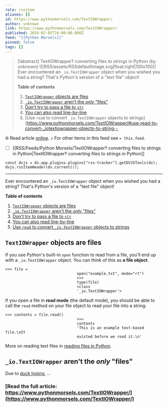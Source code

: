 ```yaml
---
role: rssitem
aliases: []
id: https://www.pythonmorsels.com/TextIOWrapper/
author: unknown
link: https://www.pythonmorsels.com/TextIOWrapper/
published: 2024-02-05T16:00:00.000Z
feed: "[[Python Morsels]]"
pinned: false
tags: []
---
```


> [!abstract] TextIOWrapper‽ converting files to strings in Python (by unknown)
> ![[RSS/assets/RSSdefaultImage.svg|float:right|100x100]] Ever encountered an `_io.TextIOWrapper` object when you wished you had a string? That's Python's version of a "text file" object!
> 
> **Table of contents**
> 
> 1. [`TextIOWrapper` objects are files](https://www.pythonmorsels.com/TextIOWrapper/#textiowrapper-objects-are-files)
> 2. [`_io.TextIOWrapper` aren't the _only_ "files"](https://www.pythonmorsels.com/TextIOWrapper/#_iotextiowrapper-arent-the-only-files)
> 3. [Don't try to pass a file to `str`](https://www.pythonmorsels.com/TextIOWrapper/#dont-try-to-pass-a-file-to-str)
> 4. [You can also read line-by-line](https://www.pythonmorsels.com/TextIOWrapper/#you-can-also-read-line-by-line)
> 5. [Use `read` to convert `_io.TextIOWrapper` objects to strings](https://www.pythonmorsels.com/TextIOWrapper/#use-read-to-convert-_iotextiowrapper-objects-to-string⋯

🌐 Read article [online](https://www.pythonmorsels.com/TextIOWrapper/). ⤴ For other items in this feed see `= this.feed`.

- [ ] [[RSS/Feeds/Python Morsels/TextIOWrapper‽ converting files to strings in Python|TextIOWrapper‽ converting files to strings in Python]]

~~~dataviewjs
const dvjs = dv.app.plugins.plugins["rss-tracker"].getDVJSTools(dv);
dvjs.rssItemHeader(dv.current());
~~~

- - -

Ever encountered an `_io.TextIOWrapper` object when you wished you had a string? That's Python's version of a "text file" object!

**Table of contents**

1. [`TextIOWrapper` objects are files](https://www.pythonmorsels.com/TextIOWrapper/#textiowrapper-objects-are-files)
2. [`_io.TextIOWrapper` aren't the _only_ "files"](https://www.pythonmorsels.com/TextIOWrapper/#_iotextiowrapper-arent-the-only-files)
3. [Don't try to pass a file to `str`](https://www.pythonmorsels.com/TextIOWrapper/#dont-try-to-pass-a-file-to-str)
4. [You can also read line-by-line](https://www.pythonmorsels.com/TextIOWrapper/#you-can-also-read-line-by-line)
5. [Use `read` to convert `_io.TextIOWrapper` objects to strings](https://www.pythonmorsels.com/TextIOWrapper/#use-read-to-convert-_iotextiowrapper-objects-to-strings)

## `TextIOWrapper` objects are files

If you use Python's built-in `open` function to read from a file, you'll end up with a `_io.TextIOWrapper` object. You can think of this as **a file object**.

```
>>> file =
                                open("example.txt", mode="rt")
                                >>>
                                type(file)
                                <class
                                '_io.TextIOWrapper'>
```

If you open a file in **read mode** (the default mode), you should be able to call the `read` method on your file object to read your file into a string:

```
>>> contents = file.read()
                                >>>
                                contents
                                'This is an example text-based file.\nIt
                                existed before we read it.\n'
```

More on reading text files in [reading files in Python](https://www.pythonmorsels.com/how-read-text-file/).

## `_io.TextIOWrapper` aren't the _only_ "files"

Due to [duck typing](https://www.pythonmorsels.com/duck-typing/), …

### [Read the full article: https://www.pythonmorsels.com/TextIOWrapper/](https://www.pythonmorsels.com/TextIOWrapper/)